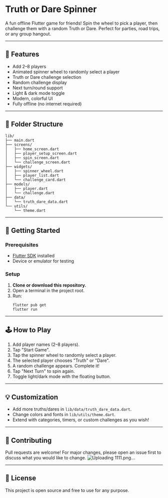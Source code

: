 # Truth or Dare Spinner

A fun offline Flutter game for friends! Spin the wheel to pick a player, then challenge them with a random Truth or Dare. Perfect for parties, road trips, or any group hangout.

---

## 🎯 Features
- Add 2–8 players
- Animated spinner wheel to randomly select a player
- Truth or Dare challenge selection
- Random challenge display
- Next turn/round support
- Light & dark mode toggle
- Modern, colorful UI
- Fully offline (no internet required)

---

## 🧩 Folder Structure
```
lib/
├── main.dart
├── screens/
│   ├── home_screen.dart
│   ├── player_setup_screen.dart
│   ├── spin_screen.dart
│   └── challenge_screen.dart
├── widgets/
│   ├── spinner_wheel.dart
│   ├── player_list.dart
│   └── challenge_card.dart
├── models/
│   ├── player.dart
│   └── challenge.dart
├── data/
│   └── truth_dare_data.dart
└── utils/
    └── theme.dart
```

---

## 🚀 Getting Started

### Prerequisites
- [Flutter SDK](https://docs.flutter.dev/get-started/install) installed
- Device or emulator for testing

### Setup
1. **Clone or download this repository.**
2. Open a terminal in the project root.
3. Run:
   ```
   flutter pub get
   flutter run
   ```

---

## 🕹️ How to Play
1. Add player names (2–8 players).
2. Tap "Start Game".
3. Tap the spinner wheel to randomly select a player.
4. The selected player chooses "Truth" or "Dare".
5. A random challenge appears. Complete it!
6. Tap "Next Turn" to spin again.
7. Toggle light/dark mode with the floating button.

---

## 💡 Customization
- Add more truths/dares in `lib/data/truth_dare_data.dart`.
- Change colors and fonts in `lib/utils/theme.dart`.
- Extend with categories, timers, or custom challenges as you wish!

---

## 🤝 Contributing
Pull requests are welcome! For major changes, please open an issue first to discuss what you would like to change.
![Uploading 1111.png…]()

---

## 📄 License
This project is open source and free to use for any purpose. 
